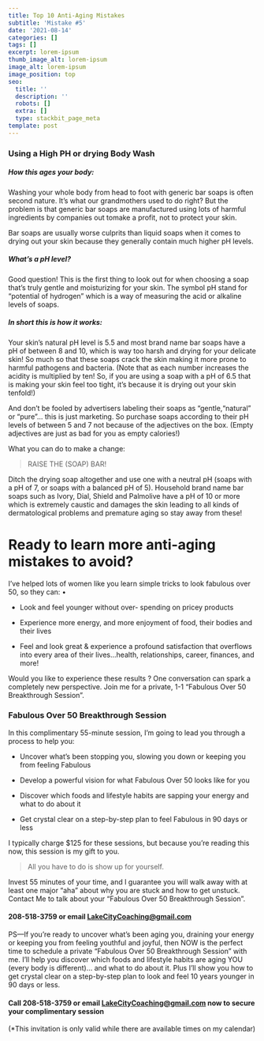 ```yaml
---
title: Top 10 Anti-Aging Mistakes
subtitle: 'Mistake #5'
date: '2021-08-14'
categories: []
tags: []
excerpt: lorem-ipsum
thumb_image_alt: lorem-ipsum
image_alt: lorem-ipsum
image_position: top
seo:
  title: ''
  description: ''
  robots: []
  extra: []
  type: stackbit_page_meta
template: post
---
```

### Using a High PH or drying Body Wash

##### How this ages your body:

Washing your whole body from head to foot with generic bar soaps is often second nature. It’s what our grandmothers used to do right? But the problem is that generic bar soaps are manufactured using lots of harmful ingredients by companies out tomake a profit, not to protect your skin.

Bar soaps are usually worse culprits than liquid soaps when it comes to drying out your skin because they generally contain much higher pH levels.

##### What’s a pH level?

Good question! This is the first thing to look out for when choosing a soap that’s truly gentle and moisturizing for your skin. The symbol pH stand for “potential of hydrogen” which is a way of measuring the acid or alkaline levels of soaps.

##### In short this is how it works:

Your skin’s natural pH level is 5.5 and most brand name bar soaps have a pH of between 8 and 10, which is way too harsh and drying for your delicate skin! So much so that these soaps crack the skin making it more prone to harmful pathogens and bacteria. (Note that as each number increases the acidity is multiplied by ten! So, if you are using a soap with a pH of 6.5 that is making your skin feel too tight, it’s because it is drying out your skin tenfold!)

And don’t be fooled by advertisers labeling their soaps as “gentle,“natural” or “pure”... this is just marketing. So purchase soaps according to their pH levels of between 5 and 7 not because of the adjectives on the box. (Empty adjectives are just as bad for you as empty calories!)

What you can do to make a change:

> RAISE THE (SOAP) BAR!

Ditch the drying soap altogether and use one with a neutral pH (soaps with a pH of 7, or soaps with a balanced pH of 5). Household brand name bar soaps such as Ivory, Dial, Shield and Palmolive have a pH of 10 or more which is extremely caustic and damages the skin leading to all kinds of dermatological problems and premature aging so stay away from these!



# Ready to learn more anti-aging mistakes to avoid?

I’ve helped lots of women like you learn simple tricks to look fabulous over 50, so they can: •

*   Look and feel younger without over- spending on pricey products

*   Experience more energy, and more enjoyment of food, their bodies and their lives

*   Feel and look great & experience a profound satisfaction that overflows into every area of their lives...health, relationships, career, finances, and more!

Would you like to experience these results ? One conversation can spark a completely new perspective. Join me for a private, 1-1 “Fabulous Over 50 Breakthrough Session”.

### Fabulous Over 50 Breakthrough Session

In this complimentary 55-minute session, I’m going to lead you through a process to help you:

*   Uncover what’s been stopping you, slowing you down or keeping you from feeling Fabulous

*   Develop a powerful vision for what Fabulous Over 50 looks like for you

*   Discover which foods and lifestyle habits are sapping your energy and what to do about it

*   Get crystal clear on a step-by-step plan to feel Fabulous in 90 days or less

I typically charge $125 for these sessions, but because you’re reading this now, this session is my gift to you.

> All you have to do is show up for yourself.

Invest 55 minutes of your time, and I guarantee you will walk away with at least one major “aha” about why you are stuck and how to get unstuck. Contact Me to talk about your “Fabulous Over 50 Breakthrough Session”.

#### 208-518-3759 or email <LakeCityCoaching@gmail.com>

PS—If you’re ready to uncover what’s been aging you, draining your energy or keeping you from feeling youthful and joyful, then NOW is the perfect time to schedule a private “Fabulous Over 50 Breakthrough Session” with me. I’ll help you discover which foods and lifestyle habits are aging YOU (every body is different)… and what to do about it. Plus I’ll show you how to get crystal clear on a step-by-step plan to look and feel 10 years younger in 90 days or less.

#### Call 208-518-3759 or email <LakeCityCoaching@gmail.com> now to secure your complimentary session

(\*This invitation is only valid while there are available times on my calendar)
